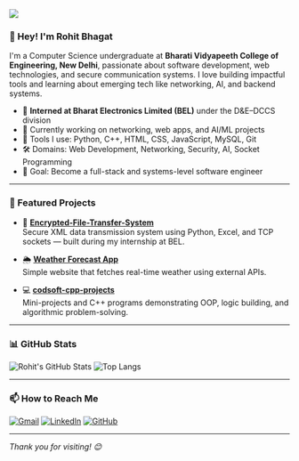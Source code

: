 <img src="https://capsule-render.vercel.app/api?type=waving&color=0E74E1&height=200&section=header&text=Rohit%20Bhagat&fontSize=40&fontAlignY=35&desc=Undergraduate%20CS%20Student%20|%20Software%20Engineer&descAlignY=55&animation=twinkling" />

### 👋 Hey! I'm Rohit Bhagat

I'm a Computer Science undergraduate at **Bharati Vidyapeeth College of Engineering, New Delhi**, passionate about software development, web technologies, and secure communication systems. I love building impactful tools and learning about emerging tech like networking, AI, and backend systems.

- 🧠 **Interned at Bharat Electronics Limited (BEL)** under the D&E–DCCS division
- 🔭 Currently working on networking, web apps, and AI/ML projects  
- 🧰 Tools I use: Python, C++, HTML, CSS, JavaScript, MySQL, Git  
- 🛠️ Domains: Web Development, Networking, Security, AI, Socket Programming  
- 🎯 Goal: Become a full-stack and systems-level software engineer

---

### 📂 Featured Projects

- 🔐 [**Encrypted-File-Transfer-System**](https://github.com/irohit02/Encrypted-File-Transfer-System)  
  Secure XML data transmission system using Python, Excel, and TCP sockets — built during my internship at BEL.

- 🌦️ [**Weather Forecast App**](https://github.com/irohit02/Weather-app)  
  Simple website that fetches real-time weather using external APIs.

- 💻 [**codsoft-cpp-projects**](https://github.com/irohit02/codsoft-cpp-projects)  
  Mini-projects and C++ programs demonstrating OOP, logic building, and algorithmic problem-solving.

---

### 📊 GitHub Stats

![Rohit's GitHub Stats](https://github-readme-stats.vercel.app/api?username=irohit02&show_icons=true&theme=tokyonight)
![Top Langs](https://github-readme-stats.vercel.app/api/top-langs/?username=irohit02&layout=compact&theme=tokyonight)

---

### 📫 How to Reach Me

[![Gmail](https://img.shields.io/badge/Gmail-D14836?style=flat&logo=gmail&logoColor=white)](mailto:rohitbhagat0209@gmail.com)
[![LinkedIn](https://img.shields.io/badge/LinkedIn-0A66C2?style=flat&logo=linkedin&logoColor=white)](https://linkedin.com/in/irohit02)
[![GitHub](https://img.shields.io/badge/GitHub-181717?style=flat&logo=github&logoColor=white)](https://github.com/irohit02)

---

*Thank you for visiting! 😊*
